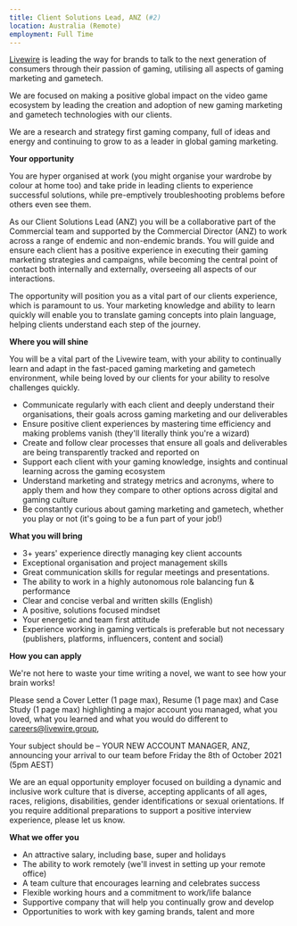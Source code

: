 ```yaml
---
title: Client Solutions Lead, ANZ (#2)
location: Australia (Remote)
employment: Full Time
---
```

[Livewire](https://livewire.group/) is leading the way for brands to talk to the next generation of consumers through their passion of gaming, utilising all aspects of gaming marketing and gametech.

We are focused on making a positive global impact on the video game ecosystem by leading the creation and adoption of new gaming marketing and gametech technologies with our clients.

We are a research and strategy first gaming company, full of ideas and energy and continuing to grow to as a leader in global gaming marketing.

**Your opportunity**

You are hyper organised at work (you might organise your wardrobe by colour at home too) and take pride in leading clients to experience successful solutions, while pre-emptively troubleshooting problems before others even see them.

As our Client Solutions Lead (ANZ) you will be a collaborative part of the Commercial team and supported by the Commercial Director (ANZ) to work across a range of endemic and non-endemic brands. You will guide and ensure each client has a positive experience in executing their gaming marketing strategies and campaigns, while becoming the central point of contact both internally and externally, overseeing all aspects of our interactions.

The opportunity will position you as a vital part of our clients experience, which is paramount to us. Your marketing knowledge and ability to learn quickly will enable you to translate gaming concepts into plain language, helping clients understand each step of the journey.

**Where you will shine**

You will be a vital part of the Livewire team, with your ability to continually learn and adapt in the fast-paced gaming marketing and gametech environment, while being loved by our clients for your ability to resolve challenges quickly.

* Communicate regularly with each client and deeply understand their organisations, their goals across gaming marketing and our deliverables
* Ensure positive client experiences by mastering time efficiency and making problems vanish (they'll literally think you're a wizard)
* Create and follow clear processes that ensure all goals and deliverables are being transparently tracked and reported on
* Support each client with your gaming knowledge, insights and continual learning across the gaming ecosystem
* Understand marketing and strategy metrics and acronyms, where to apply them and how they compare to other options across digital and gaming culture
* Be constantly curious about gaming marketing and gametech, whether you play or not (it's going to be a fun part of your job!)

**What you will bring**

* 3+ years' experience directly managing key client accounts
* Exceptional organisation and project management skills
* Great communication skills for regular meetings and presentations.
* The ability to work in a highly autonomous role balancing fun & performance
* Clear and concise verbal and written skills (English)
* A positive, solutions focused mindset
* Your energetic and team first attitude
* Experience working in gaming verticals is preferable but not necessary (publishers, platforms, influencers, content and social)

**How you can apply**

We're not here to waste your time writing a novel, we want to see how your brain works!

Please send a Cover Letter (1 page max), Resume (1 page max) and Case Study (1 page max) highlighting a major account you managed, what you loved, what you learned and what you would do different to [careers@livewire.group](mailto:careers@livewire.group),

Your subject should be – YOUR NEW ACCOUNT MANAGER, ANZ, announcing your arrival to our team before Friday the 8th of October 2021 (5pm AEST)

We are an equal opportunity employer focused on building a dynamic and inclusive work culture that is diverse, accepting applicants of all ages, races, religions, disabilities, gender identifications or sexual orientations. If you require additional preparations to support a positive interview experience, please let us know.

**What we offer you**

* An attractive salary, including base, super and holidays
* The ability to work remotely (we'll invest in setting up your remote office)
* A team culture that encourages learning and celebrates success
* Flexible working hours and a commitment to work/life balance
* Supportive company that will help you continually grow and develop
* Opportunities to work with key gaming brands, talent and more